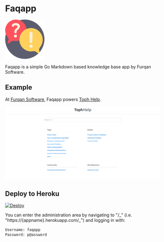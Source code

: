 # Faqapp

![](assets/logo_128.png)

Faqapp is a simple Go Markdown based knowledge base app by Furqan Software.

## Example

At [Furqan Software](https://furqansoftware.com/), Faqapp powers [Toph Help](https://help.toph.co/).

![](assets/example.png)

## Deploy to Heroku

[![Deploy](https://www.herokucdn.com/deploy/button.svg)](https://heroku.com/deploy?template=https://github.com/FurqanSoftware/faqapp)

You can enter the administration area by navigating to "/\_" (i.e. "https://{appname}.herokuapp.com/\_") and logging in with:

```
Username: faqapp
Password: p@assword
```
